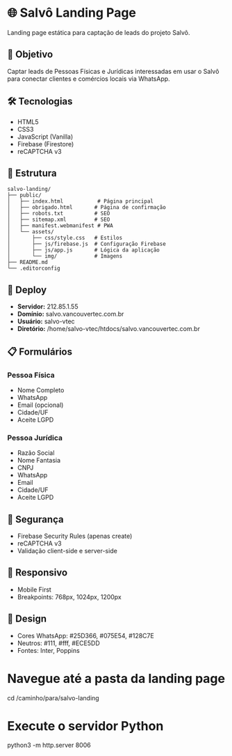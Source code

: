 # 🌐 Salvô Landing Page

Landing page estática para captação de leads do projeto Salvô.

## 🎯 Objetivo
Captar leads de Pessoas Físicas e Jurídicas interessadas em usar o Salvô para conectar clientes e comércios locais via WhatsApp.

## 🛠️ Tecnologias
- HTML5
- CSS3
- JavaScript (Vanilla)
- Firebase (Firestore)
- reCAPTCHA v3

## 📁 Estrutura
```
salvo-landing/
├── public/
│   ├── index.html           # Página principal
│   ├── obrigado.html       # Página de confirmação
│   ├── robots.txt          # SEO
│   ├── sitemap.xml         # SEO
│   ├── manifest.webmanifest # PWA
│   └── assets/
│       ├── css/style.css   # Estilos
│       ├── js/firebase.js  # Configuração Firebase
│       ├── js/app.js       # Lógica da aplicação
│       └── img/            # Imagens
├── README.md
└── .editorconfig
```

## 🚀 Deploy
- **Servidor:** 212.85.1.55
- **Domínio:** salvo.vancouvertec.com.br
- **Usuário:** salvo-vtec
- **Diretório:** /home/salvo-vtec/htdocs/salvo.vancouvertec.com.br

## 📋 Formulários
### Pessoa Física
- Nome Completo
- WhatsApp
- Email (opcional)
- Cidade/UF
- Aceite LGPD

### Pessoa Jurídica
- Razão Social
- Nome Fantasia
- CNPJ
- WhatsApp
- Email
- Cidade/UF
- Aceite LGPD

## 🔐 Segurança
- Firebase Security Rules (apenas create)
- reCAPTCHA v3
- Validação client-side e server-side

## 📱 Responsivo
- Mobile First
- Breakpoints: 768px, 1024px, 1200px

## 🎨 Design
- Cores WhatsApp: #25D366, #075E54, #128C7E
- Neutros: #111, #fff, #ECE5DD
- Fontes: Inter, Poppins

# Navegue até a pasta da landing page
cd /caminho/para/salvo-landing

# Execute o servidor Python
python3 -m http.server 8006